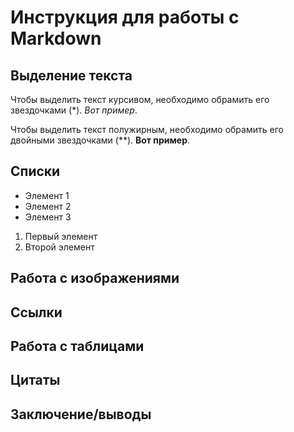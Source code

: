 # Инструкция для работы с Markdown

## Выделение текста

Чтобы выделить текст курсивом, необходимо обрамить его звездочками (*). *Вот пример*.

Чтобы выделить текст полужирным, необходимо обрамить его двойными звездочками (**). **Вот пример**. 

## Списки

* Элемент 1
* Элемент 2
* Элемент 3

1. Первый элемент
2. Второй элемент

## Работа с изображениями

## Сcылки

## Работа с таблицами

## Цитаты

## Заключение/выводы